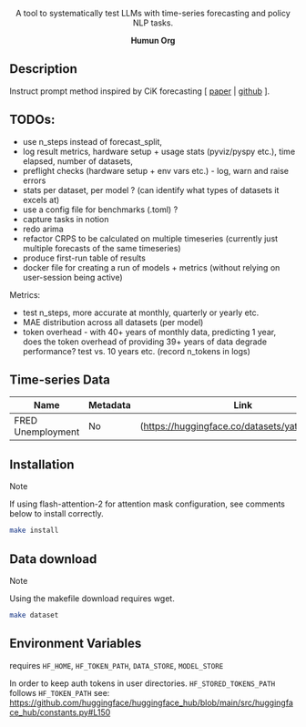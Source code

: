 <div align="center">

A tool to systematically test LLMs with time-series forecasting and policy NLP tasks.  

**Humun Org**
</div>

## Description

Instruct prompt method inspired by CiK forecasting [ [paper](https://arxiv.org/abs/2410.18959) | [github](https://github.com/ServiceNow/context-is-key-forecasting/blob/main/cik_benchmark/baselines/direct_prompt.py) ].


## TODOs:

* use n_steps instead of forecast_split,
* log result metrics, hardware setup + usage stats (pyviz/pyspy etc.), time elapsed, number of datasets,
* preflight checks (hardware setup + env vars etc.) - log, warn and raise errors
* stats per dataset, per model ? (can identify what types of datasets it excels at)
* use a config file for benchmarks (.toml) ? 
* capture tasks in notion
* redo arima 
* refactor CRPS to be calculated on multiple timeseries (currently just multiple forecasts of the same timeseries)
* produce first-run table of results
* docker file for creating a run of models + metrics (without relying on user-session being active)

Metrics: 
* test n_steps, more accurate at monthly, quarterly or yearly etc. 
* MAE distribution across all datasets (per model)
* token overhead - with 40+ years of monthly data, predicting 1 year, does the token overhead of providing 39+ years of data degrade performance? test vs. 10 years etc. (record n_tokens in logs)

## Time-series Data

| Name | Metadata | Link |
| - | - | - |
| FRED Unemployment | No | (https://huggingface.co/datasets/yatsbm/FRED) |


## Installation
> [!Note]
> If using flash-attention-2 for attention mask configuration, see comments below to install correctly. 

```bash
make install
```

## Data download
> [!Note]
> Using the makefile download requires wget. 

```bash
make dataset
```

## Environment Variables 

requires `HF_HOME`, `HF_TOKEN_PATH`, `DATA_STORE`, `MODEL_STORE`

In order to keep auth tokens in user directories.
`HF_STORED_TOKENS_PATH` follows `HF_TOKEN_PATH`
 see: https://github.com/huggingface/huggingface_hub/blob/main/src/huggingface_hub/constants.py#L150


